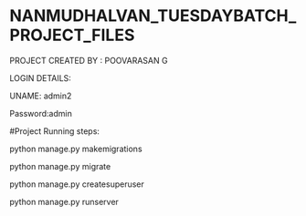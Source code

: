 # NANMUDHALVAN_TUESDAYBATCH_PROJECT_FILES

PROJECT CREATED BY : POOVARASAN G



LOGIN DETAILS:


UNAME: admin2


Password:admin




#Project Running steps:

python manage.py makemigrations

python manage.py migrate

python manage.py createsuperuser

python manage.py runserver
